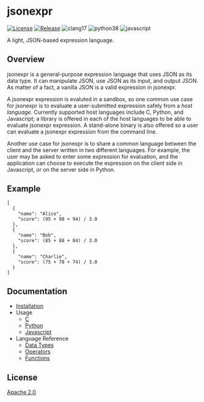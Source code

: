 # jsonexpr
[![License](https://img.shields.io/badge/License-Apache%202.0-blue.svg)](LICENSE)
[![Release](https://img.shields.io/github/v/release/markuskimius/jsonexpr?include_prereleases&label=Pre-release)](https://github.com/markuskimius/jsonexpr/releases)
![clang17](https://img.shields.io/badge/clang-17-blue.svg)
![python38](https://img.shields.io/badge/python-3.8-blue.svg)
![javascript](https://img.shields.io/badge/javascript-grey.svg)

A light, JSON-based expression language.


## Overview

jsonexpr is a general-purpose expression language that uses JSON as its data type.
It can manipulate JSON, use JSON as its input, and output JSON.
As matter of a fact, a vanilla JSON is a valid expression in jsonexpr.

A jsonexpr expression is evaluted in a sandbox,
so one common use case for jsonexpr is to evaluate a user-submitted expression safely
from a *host language*.
Currently supported host languages include C, Python, and Javascript;
a library is offered in each of the host languages to be able to evaluate
jsonexpr expression.
A stand-alone binary is also offered so a user can evaluate a jsonexpr
expression from the command line.

Another use case for jsonexpr is to share a common language between the client
and the server written in two different languages.
For example, the user may be asked to enter some expression for evaluation,
and the application can choose to execute the expression on the client side in
Javascript, or on the server side in Python.


## Example

```
[
  {
    "name": "Alice",
    "score": (95 + 98 + 94) / 3.0
  },
  {
    "name": "Bob",
    "score": (85 + 88 + 84) / 3.0
  },
  {
    "name": "Charlie",
    "score": (75 + 78 + 74) / 3.0
  }
]
```


## Documentation

* [Installation](doc/install.md)
* Usage
  * [C](src/README.md)
  * [Python](py/README.md)
  * [Javascript](js/README.md)
* Language Reference
  * [Data Types](doc/datatype.md)
  * [Operators](doc/op.md)
  * [Functions](doc/fn.md)


## License

[Apache 2.0](LICENSE)
